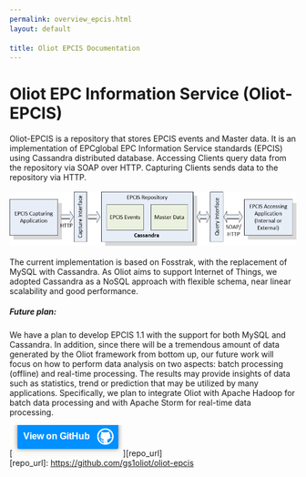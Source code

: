 ```yaml
---
permalink: overview_epcis.html
layout: default

title: Oliot EPCIS Documentation
---
```


Oliot EPC Information Service (Oliot-EPCIS)
===========================================
Oliot-EPCIS is a repository that stores EPCIS events and Master data. It is an implementation of EPCglobal EPC Information Service standards (EPCIS) using Cassandra distributed database. Accessing Clients query data from the repository via SOAP over HTTP. Capturing Clients sends data to the repository via HTTP.
<br> <br>
![thumbnail](images/epcis-pics/EPCIS_Architecture.png)
<br> <br>
The current implementation is based on Fosstrak, with the replacement of MySQL with Cassandra. As Oliot aims to support Internet of Things, we adopted Cassandra as a NoSQL approach with flexible schema, near linear scalability and good performance.  
##### Future plan:  
We have a plan to develop EPCIS 1.1 with the support for both MySQL and Cassandra. 
In addition, since there will be a tremendous amount of data generated by the Oliot framework from bottom up, our future work will focus on how to perform data analysis on two aspects: batch processing (offline) and real-time processing. The results may provide insights of data such as statistics, trend or prediction that may be utilized by many applications. Specifically, we plan to integrate Oliot with Apache Hadoop for batch data processing and with Apache Storm for real-time data processing.

[![thumbnail](images/viewon.png)][repo_url]  
[repo_url]: https://github.com/gs1oliot/oliot-epcis
